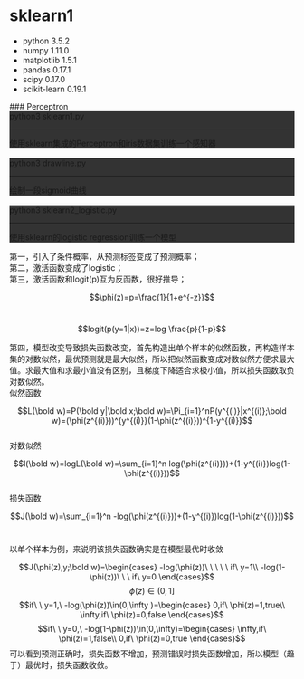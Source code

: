 # sklearn1
<ul>
<li>python 3.5.2</li>
<li>numpy 1.11.0</li>
<li>matplotlib 1.5.1</li>
<li>pandas 0.17.1</li>
<li>scipy 0.17.0</li>
<li>scikit-learn 0.19.1</li>
</ul>
### Perceptron
<div style="background:#333;">
python3 sklearn1.py
<hr>
使用sklearn集成的Perceptron和iris数据集训练一个感知器
</div>
<br>
<div style="background:#333;">
python3 drawline.py
<hr>
绘制一段sigmoid曲线
</div>
<br>
<div style="background:#333">
python3 sklearn2_logistic.py
<hr>
使用sklearn的logistic regression训练一个模型
</div>

第一，引入了条件概率，从预测标签变成了预测概率；
<br>
第二，激活函数变成了logistic；
<br>
第三，激活函数和logit(p)互为反函数，很好推导；

$$\phi(z)=p=\frac{1}{1+e^{-z}}$$
<br>

$$logit(p(y=1|x))=z=log \frac{p}{1-p}$$

第四，模型改变导致损失函数改变，首先构造出单个样本的似然函数，再构造样本集的对数似然，最优预测就是最大似然，所以把似然函数变成对数似然方便求最大值。求最大值和求最小值没有区别，且梯度下降适合求极小值，所以损失函数取负对数似然。
<br>
似然函数

$$L(\bold w)=P(\bold y|\bold x;\bold w)=\Pi_{i=1}^nP(y^{(i)}|x^{(i)};\bold w)=(\phi(z^{(i)}))^{y^{(i)}}(1-\phi(z^{(i)}))^{1-y^{(i)}}$$
<br>
对数似然

$$l(\bold w)=logL(\bold w)=\sum_{i=1}^n log(\phi(z^{(i)}))+(1-y^{(i)})log(1-\phi(z^{(i)}))$$
<br>
损失函数

$$J(\bold w)=\sum_{i=1}^n -log(\phi(z^{(i)}))+(1-y^{(i)})log(1-\phi(z^{(i)}))$$
<br>

以单个样本为例，来说明该损失函数确实是在模型最优时收敛

$$J(\phi(z),y;\bold w)=\begin{cases}
-log(\phi(z))\ \ \ \ \ if\ y=1\\
-log(1-\phi(z))\ \ \ if\ y=0
\end{cases}$$
$$\phi(z)\in(0,1]$$
$$if\ \ y=1,\ -log(\phi(z))\in(0,\infty )=\begin{cases}
0,if\ \phi(z)=1,true\\
\infty,if\ \phi(z)=0,false
\end{cases}$$
$$if\ \ y=0,\ -log(1-\phi(z))\in(0,\infty)=\begin{cases}
\infty,if\ \phi(z)=1,false\\
0,if\ \phi(z)=0,true
\end{cases}$$
可以看到预测正确时，损失函数不增加，预测错误时损失函数增加，所以模型（趋于）最优时，损失函数收敛。
